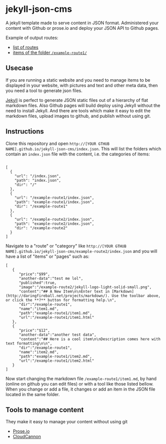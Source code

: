 # jekyll-json-cms

A jekyll template made to serve content in JSON format. Administered your content with Github or prose.io and deploy your JSON API to Github pages.

Example of output routes: 

* [list of routes](http://lexoyo.me/jekyll-json-cms/index.json)
* [items of the folder `/example-route1/`](http://lexoyo.me/jekyll-json-cms/example-route1/index.json)

## Usecase

If you are running a static website and you need to manage items to be displayed in your website, with pictures and text and other meta data, then you need a tool to generate json files.

[Jekyll](https://jekyllrb.com/) is perfect to generate JSON static files out of a hierarchy of flat markdown files. Also Github pages will build deploy using Jekyll without the need to install Jekyll. And there are tools which make it easy to edit the markdown files, upload images to github, and publish without using git.

## Instructions

Clone this repository and open `http://[YOUR GTHUB NAME].github.io/jekyll-json-cms/index.json`. This will list the folders which contain an `index.json` file with the content, i.e. the categories of items:

```

[
  {
    "url": "/index.json",
    "path": "index.json",
    "dir": "/"
  },
  {
    "url": "/example-route1/index.json",
    "path": "example-route1/index.json",
    "dir": "/example-route1"
  },
  {
    "url": "/example-route2/index.json",
    "path": "example-route2/index.json",
    "dir": "/example-route2"
  }
]
```

Navigate to a "route" or "category" like `http://[YOUR GTHUB NAME].github.io/jekyll-json-cms/example-route2/index.json` and you will have a list of "items" or "pages" such as:

```
[
   {
      "price":"$99",
      "another-data":"test me lol",
      "published":true,
      "image":"/example-route2/jekyll-logo-light-solid-small.png",
      "content":"## A New Item\n\nEnter text in [Markdown](http://daringfireball.net/projects/markdown/). Use the toolbar above, or click the **?** button for formatting help.\n",
      "dir":"/example-route1",
      "name":"item1.md",
      "path":"example-route1/item1.md",
      "url":"/example-route1/item1.html"
   },
   {
      "price":"$12",
      "another-data":"another test data",
      "content":"## Here is a cool item\n\nDescription comes here with text formatting\n\n",
      "dir":"/example-route1",
      "name":"item2.md",
      "path":"example-route1/item2.md",
      "url":"/example-route1/item2.html"
   }
]
```

Now start changing the markdown file `/example-route1/item1.md`, by hand (online on github you can edit files) or with a tool like those listed bellow. When you change or add a file, it changes or add an item in the JSON file located in the same folder.

## Tools to manage content

They make it easy to manage your content without using git

* [Prose.io](http://prose.io/)
* [CloudCannon](http://cloudcannon.com/) 
